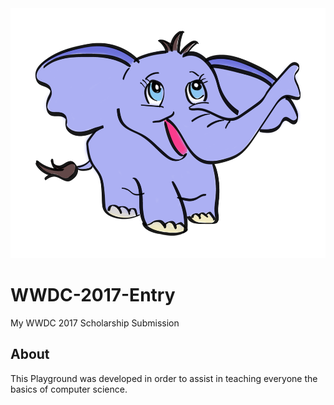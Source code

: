 <img src="BoyElephant.png" height="400" />

# WWDC-2017-Entry

My WWDC 2017 Scholarship Submission


## About

This Playground was developed in order to assist in teaching everyone the basics of computer science.
